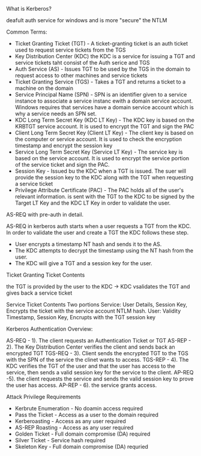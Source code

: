What is Kerberos?

deafult auth service for windows and is more "secure" the NTLM

Common Terms:
- Ticket Granting Ticket (TGT) - A ticket-granting ticket is an auth ticket used to request service tickets from the TGS
- Key Distribution Center (KDC) the KDC is a service for issuing a TGT and service tickets taht consist of the Auth serice and TGS
- Auth Service (AS) - Issues TGT to be used by the TGS in the domain to request access to other machines and service tickets
- Ticket Granting Service (TGS) - Takes a TGT and returns a ticket to a machine on the domain
- Service Principal Name (SPN) - SPN is an identifier given to a service instance to associate a service instanc ewith a domain service account. Windows requires that services have a domain service account which is why a service needs an SPN set.
- KDC Long Term Secret Key (KDC LT Key) - The KDC key is based on the KRBTGT service account. It is used to encrypt the TGT and sign the PAC
- Client Long Term Secret Key (Client LT Key) - The client key is based on the computer or service account. It is used to check the encryption timestamp and encrypt the session key
- Service Long Term Secret Key (Service LT Key) - The service key is based on the service account. It is used to encrypt the service portion of the service ticket and sign the PAC.
- Session Key - Issued bu the KDC when a TGT is issued. The suer will provide the session key to the KDC along with the TGT when requesting a service ticket
- Privilege Attribute Certificate (PAC) - The PAC holds all of the user's relevant information. is sent with the TGT to the KDC to be signed by the Target LT Key and the KDC LT Key in order to validate the user.


AS-REQ with pre-auth in detail.

AS-REQ in kerberos auth starts when a user requests a TGT from the KDC. In order to validate the user and create a TGT the KDC follows these step.
- User encrypts a timestamp NT hash and sends it to the AS.
- The KDC attempts to decrypt the timestamp using the NT hash from the user.
- The KDC will give a TGT and a session key for the user.

Ticket Granting Ticket Contents

the TGT is provided by the user to the KDC -> KDC vsalidates the TGT and gives back a service ticket

Service Ticket Contents
Two portions
Service: User Details, Session Key, Encrypts the ticket with the service account NTLM hash.
User: Validity Timestamp, Session Key, Encrupts with the TGT session key

Kerberos Authentication Overview:

AS-REQ - 1). The client requests an Authentication Ticket or TGT
AS-REP - 2). The Key Distribution Center verifies the client and sends back an encrypted TGT
TGS-REQ - 3). Client sends the encrypted TGT to the TGS with the SPN of the service the clinet wants to access.
TGS-REP - 4). The KDC verifies the TGT of the user and that the user has access to the service, then sends a valid session key for the service to the client.
AP-REQ -5). the client requests the service and sends the valid session key to prove the user has access.
AP-REP - 6). the service grants access.

Attack Privilege Requirements
- Kerbrute Enumeration - No doamin access required
- Pass the Ticket - Access as a user to the domain required
- Kerberoasting - Access as any user required
- AS-REP Roasting - Access as any user required
- Golden Ticket - Full domain compromise (DA) required
- Silver Ticket - Service hash required
- Skeleton Key - Full domain compromise (DA) requried